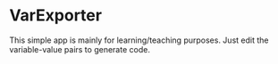 # VarExporter
This simple app is mainly for learning/teaching purposes. Just edit the variable-value pairs to generate code.
